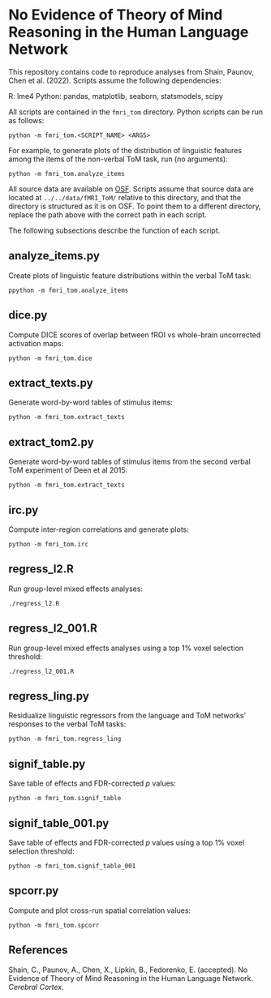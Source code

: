 # No Evidence of Theory of Mind Reasoning in the Human Language Network

This repository contains code to reproduce analyses from Shain, Paunov, Chen et al. (2022).
Scripts assume the following dependencies:

R: lme4
Python: pandas, matplotlib, seaborn, statsmodels, scipy

All scripts are contained in the `fmri_tom` directory.
Python scripts can be run as follows:

    python -m fmri_tom.<SCRIPT_NAME> <ARGS>

For example, to generate plots of the distribution of linguistic features among the items of the non-verbal ToM task, run (no arguments):

    python -m fmri_tom.analyze_items

All source data are available on [OSF](https://osf.io/bzwm8/).
Scripts assume that source data are located at `../../data/fMRI_ToM/` relative to this directory, and that the directory is structured as it is on OSF.
To point them to a different directory, replace the path above with the correct path in each script.

The following subsections describe the function of each script.

## analyze_items.py

Create plots of linguistic feature distributions within the verbal ToM task:

    ppython -m fmri_tom.analyze_items

## dice.py

Compute DICE scores of overlap between fROI vs whole-brain uncorrected activation maps:

    python -m fmri_tom.dice

## extract_texts.py

Generate word-by-word tables of stimulus items:

    python -m fmri_tom.extract_texts

## extract_tom2.py

Generate word-by-word tables of stimulus items from the second verbal ToM experiment of Deen et al 2015:

    python -m fmri_tom.extract_texts

## irc.py

Compute inter-region correlations and generate plots:

    python -m fmri_tom.irc

## regress_l2.R

Run group-level mixed effects analyses:

    ./regress_l2.R

## regress_l2_001.R

Run group-level mixed effects analyses using a top 1% voxel selection threshold:

    ./regress_l2_001.R

## regress_ling.py

Residualize linguistic regressors from the language and ToM networks' responses to the verbal ToM tasks:

    python -m fmri_tom.regress_ling

## signif_table.py

Save table of effects and FDR-corrected _p_ values:

    python -m fmri_tom.signif_table

## signif_table_001.py

Save table of effects and FDR-corrected _p_ values using a top 1% voxel selection threshold:

    python -m fmri_tom.signif_table_001

## spcorr.py

Compute and plot cross-run spatial correlation values:

    python -m fmri_tom.spcorr

## References

Shain, C., Paunov, A., Chen, X., Lipkin, B., Fedorenko, E. (accepted). No Evidence of Theory of Mind Reasoning in the Human Language Network. _Cerebral Cortex_.
